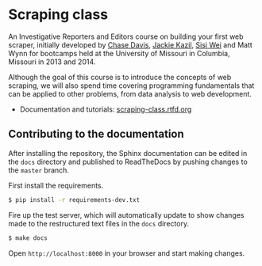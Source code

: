 # Scraping class

An Investigative Reporters and Editors course on building your first web scraper, initially developed by [Chase Davis](mailto:chase.davis@gmail.com), [Jackie Kazil](mailto:jackiekazil@gmail.com), [Sisi Wei](mailto:me@sisiwei.com) and Matt Wynn for bootcamps held at the University of Missouri in Columbia, Missouri in 2013 and 2014.

Although the goal of this course is to introduce the concepts of web scraping, we will also spend time covering programming fundamentals that can be applied to other problems, from data analysis to web development.

* Documentation and tutorials: [scraping-class.rtfd.org](http://scraping-class.readthedocs.org/en/latest/)

## Contributing to the documentation

After installing the repository, the Sphinx documentation can be edited in the
``docs`` directory and published to ReadTheDocs by pushing changes to the ``master`` branch.

First install the requirements.

```bash
$ pip install -r requirements-dev.txt
```

Fire up the test server, which will automatically update to show changes made
to the restructured text files in the ``docs`` directory.

```bash
$ make docs
```

Open ``http://localhost:8000`` in your browser and start making changes.